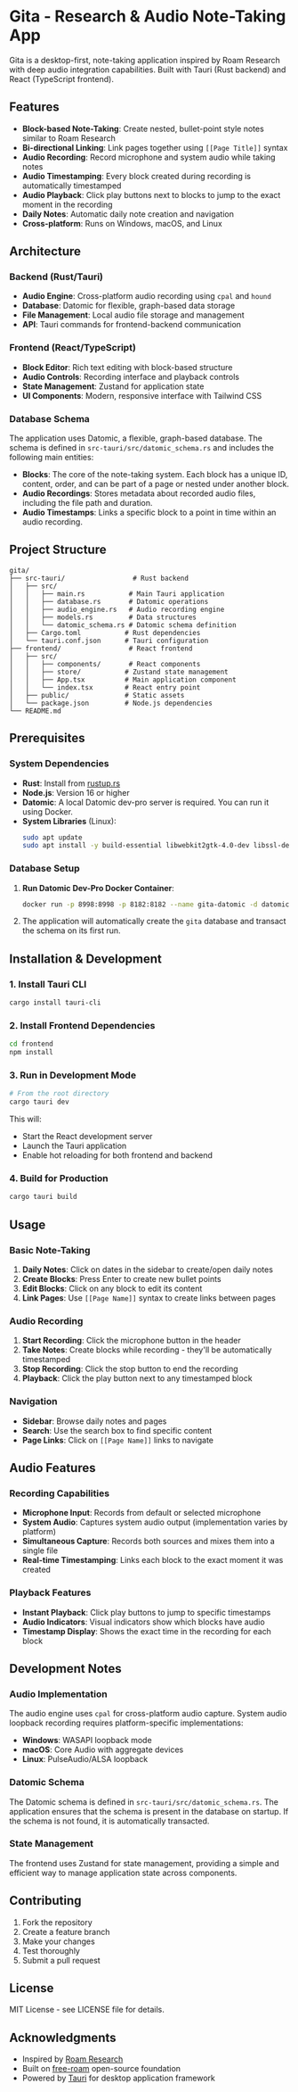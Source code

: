 # Gita - Research & Audio Note-Taking App

Gita is a desktop-first, note-taking application inspired by Roam Research with deep audio integration capabilities. Built with Tauri (Rust backend) and React (TypeScript frontend).

## Features

- **Block-based Note-Taking**: Create nested, bullet-point style notes similar to Roam Research
- **Bi-directional Linking**: Link pages together using `[[Page Title]]` syntax
- **Audio Recording**: Record microphone and system audio while taking notes
- **Audio Timestamping**: Every block created during recording is automatically timestamped
- **Audio Playback**: Click play buttons next to blocks to jump to the exact moment in the recording
- **Daily Notes**: Automatic daily note creation and navigation
- **Cross-platform**: Runs on Windows, macOS, and Linux

## Architecture

### Backend (Rust/Tauri)
- **Audio Engine**: Cross-platform audio recording using `cpal` and `hound`
- **Database**: Datomic for flexible, graph-based data storage
- **File Management**: Local audio file storage and management
- **API**: Tauri commands for frontend-backend communication

### Frontend (React/TypeScript)
- **Block Editor**: Rich text editing with block-based structure
- **Audio Controls**: Recording interface and playback controls
- **State Management**: Zustand for application state
- **UI Components**: Modern, responsive interface with Tailwind CSS

### Database Schema

The application uses Datomic, a flexible, graph-based database. The schema is defined in `src-tauri/src/datomic_schema.rs` and includes the following main entities:

- **Blocks**: The core of the note-taking system. Each block has a unique ID, content, order, and can be part of a page or nested under another block.
- **Audio Recordings**: Stores metadata about recorded audio files, including the file path and duration.
- **Audio Timestamps**: Links a specific block to a point in time within an audio recording.

## Project Structure

```
gita/
├── src-tauri/                 # Rust backend
│   ├── src/
│   │   ├── main.rs           # Main Tauri application
│   │   ├── database.rs       # Datomic operations
│   │   ├── audio_engine.rs   # Audio recording engine
│   │   ├── models.rs         # Data structures
│   │   └── datomic_schema.rs # Datomic schema definition
│   ├── Cargo.toml           # Rust dependencies
│   └── tauri.conf.json      # Tauri configuration
├── frontend/                 # React frontend
│   ├── src/
│   │   ├── components/       # React components
│   │   ├── store/           # Zustand state management
│   │   ├── App.tsx          # Main application component
│   │   └── index.tsx        # React entry point
│   ├── public/              # Static assets
│   └── package.json         # Node.js dependencies
└── README.md
```

## Prerequisites

### System Dependencies
- **Rust**: Install from [rustup.rs](https://rustup.rs/)
- **Node.js**: Version 16 or higher
- **Datomic**: A local Datomic dev-pro server is required. You can run it using Docker.
- **System Libraries** (Linux):
  ```bash
  sudo apt update
  sudo apt install -y build-essential libwebkit2gtk-4.0-dev libssl-dev libgtk-3-dev libayatana-appindicator3-dev librsvg2-dev libasound2-dev pkg-config
  ```

### Database Setup
1.  **Run Datomic Dev-Pro Docker Container**:
    ```bash
    docker run -p 8998:8998 -p 8182:8182 --name gita-datomic -d datomic/dev-pro
    ```
2.  The application will automatically create the `gita` database and transact the schema on its first run.

## Installation & Development

### 1. Install Tauri CLI
```bash
cargo install tauri-cli
```

### 2. Install Frontend Dependencies
```bash
cd frontend
npm install
```

### 3. Run in Development Mode
```bash
# From the root directory
cargo tauri dev
```

This will:
- Start the React development server
- Launch the Tauri application
- Enable hot reloading for both frontend and backend

### 4. Build for Production
```bash
cargo tauri build
```

## Usage

### Basic Note-Taking
1. **Daily Notes**: Click on dates in the sidebar to create/open daily notes
2. **Create Blocks**: Press Enter to create new bullet points
3. **Edit Blocks**: Click on any block to edit its content
4. **Link Pages**: Use `[[Page Name]]` syntax to create links between pages

### Audio Recording
1. **Start Recording**: Click the microphone button in the header
2. **Take Notes**: Create blocks while recording - they'll be automatically timestamped
3. **Stop Recording**: Click the stop button to end the recording
4. **Playback**: Click the play button next to any timestamped block

### Navigation
- **Sidebar**: Browse daily notes and pages
- **Search**: Use the search box to find specific content
- **Page Links**: Click on `[[Page Name]]` links to navigate

## Audio Features

### Recording Capabilities
- **Microphone Input**: Records from default or selected microphone
- **System Audio**: Captures system audio output (implementation varies by platform)
- **Simultaneous Capture**: Records both sources and mixes them into a single file
- **Real-time Timestamping**: Links each block to the exact moment it was created

### Playback Features
- **Instant Playback**: Click play buttons to jump to specific timestamps
- **Audio Indicators**: Visual indicators show which blocks have audio
- **Timestamp Display**: Shows the exact time in the recording for each block

## Development Notes

### Audio Implementation
The audio engine uses `cpal` for cross-platform audio capture. System audio loopback recording requires platform-specific implementations:
- **Windows**: WASAPI loopback mode
- **macOS**: Core Audio with aggregate devices
- **Linux**: PulseAudio/ALSA loopback

### Datomic Schema

The Datomic schema is defined in `src-tauri/src/datomic_schema.rs`. The application ensures that the schema is present in the database on startup. If the schema is not found, it is automatically transacted.

### State Management
The frontend uses Zustand for state management, providing a simple and efficient way to manage application state across components.

## Contributing

1. Fork the repository
2. Create a feature branch
3. Make your changes
4. Test thoroughly
5. Submit a pull request

## License

MIT License - see LICENSE file for details.

## Acknowledgments

- Inspired by [Roam Research](https://roamresearch.com/)
- Built on [free-roam](https://github.com/cofinley/free-roam) open-source foundation
- Powered by [Tauri](https://tauri.app/) for desktop application framework
